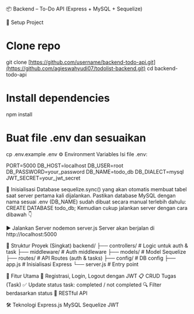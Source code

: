 📦 Backend – To-Do API (Express + MySQL + Sequelize)

🚀 Setup Project
# Clone repo
git clone [https://github.com/username/backend-todo-api.git](https://github.com/agieswahyudi07/todolist-backend.git)
cd backend-todo-api

# Install dependencies
npm install

# Buat file .env dan sesuaikan
cp .env.example .env
⚙️ Environment Variables
Isi file .env:

PORT=5000
DB_HOST=localhost
DB_USER=root
DB_PASSWORD=your_password
DB_NAME=todo_db
DB_DIALECT=mysql
JWT_SECRET=your_jwt_secret

🧬 Inisialisasi Database
sequelize.sync() yang akan otomatis membuat tabel saat server pertama kali dijalankan.
Pastikan database MySQL dengan nama sesuai .env (DB_NAME) sudah dibuat secara manual terlebih dahulu:
CREATE DATABASE todo_db;
Kemudian cukup jalankan server dengan cara dibawah 👇

▶️ Jalankan Server
nodemon server.js
Server akan berjalan di http://localhost:5000

📁 Struktur Proyek (Singkat)
backend/
├── controllers/      # Logic untuk auth & task
├── middleware/       # Auth middleware
├── models/           # Model Sequelize
├── routes/           # API Routes (auth & tasks)
├── config/           # DB config
├── app.js            # Inisialisasi Express
└── server.js         # Entry point

🧪 Fitur Utama
🔐 Registrasi, Login, Logout dengan JWT
📋 CRUD Tugas (Task)
✅ Update status task: completed / not completed
🔍 Filter berdasarkan status
🧾 RESTful API

🛠️ Teknologi
Express.js
MySQL
Sequelize
JWT
